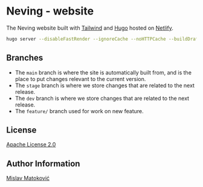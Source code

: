 # Neving - website

The Neving website built with [Tailwind](https://tailwindcss.com/) and [Hugo](https://gohugo.io/) hosted on [Netlify](https://www.netlify.com/).

```Bash
hugo server --disableFastRender --ignoreCache --noHTTPCache --buildDrafts
```

## Branches

* The `main` branch is where the site is automatically built from, and is the place to put changes relevant to the current version.
* The `stage` branch is where we store changes that are related to the next release.
* The `dev` branch is where we store changes that are related to the next release.
* The `feature/` branch used for work on new feature.

## License

[Apache License 2.0](LICENSE)

## Author Information

[Mislav Matoković](https://github.com/mmatokovic)